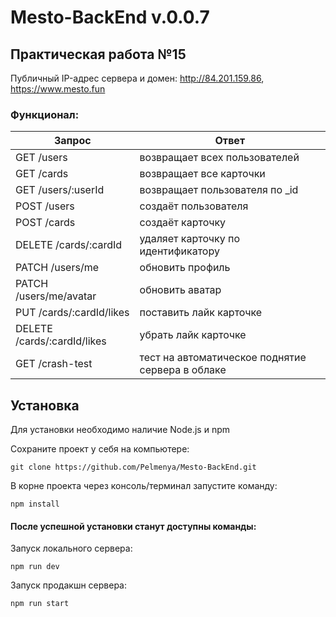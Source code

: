 # Mesto-BackEnd v.0.0.7

## Практическая работа №15

  Публичный IP-адрес сервера и домен:
  http://84.201.159.86,  https://www.mesto.fun
  
  
### Функционал:
| Запрос                                            | Ответ                                                               |
|---------------------------------------------------|---------------------------------------------------------------------|
| GET /users                                        | возвращает всех пользователей                                       |
| GET /cards                                        | возвращает все карточки                                             |
| GET /users/:userId                                | возвращает пользователя по _id                                      |
| POST /users                                       | создаёт пользователя                                                |
| POST /cards                                       | создаёт карточку                                                    |
| DELETE /cards/:cardId                             | удаляет карточку по идентификатору                                  |
| PATCH /users/me                                   | обновить профиль                                                    |
| PATCH /users/me/avatar                            | обновить аватар                                                     |
| PUT /cards/:cardId/likes                          | поставить лайк карточке                                             |
| DELETE /cards/:cardId/likes                       | убрать лайк карточке                                                |
|GET /crash-test                                    | тест на автоматическое поднятие сервера в облаке                    |



## Установка

Для установки необходимо наличие Node.js и npm

Сохраните проект у себя на компьютере:  
```
git clone https://github.com/Pelmenya/Mesto-BackEnd.git
```

В корне проекта через консоль/терминал запустите команду:  
```
npm install
```
#### После успешной установки станут доступны команды:  
Запуск локального сервера:  
```
npm run dev
```  
Запуск продакшн сервера:  
```
npm run start
```
